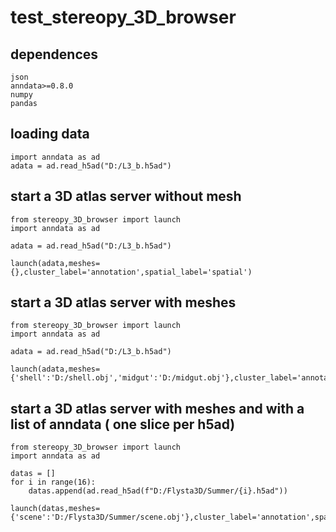 # test_stereopy_3D_browser

## dependences

```
json
anndata>=0.8.0
numpy
pandas
```

## loading data
```
import anndata as ad
adata = ad.read_h5ad("D:/L3_b.h5ad")
```
## start a 3D atlas server without mesh
```
from stereopy_3D_browser import launch
import anndata as ad

adata = ad.read_h5ad("D:/L3_b.h5ad")

launch(adata,meshes={},cluster_label='annotation',spatial_label='spatial')
```

## start a 3D atlas server with meshes
```
from stereopy_3D_browser import launch
import anndata as ad

adata = ad.read_h5ad("D:/L3_b.h5ad")

launch(adata,meshes={'shell':'D:/shell.obj','midgut':'D:/midgut.obj'},cluster_label='annotation',spatial_label='spatial')
```

## start a 3D atlas server with meshes and with a list of anndata ( one slice per h5ad)
```
from stereopy_3D_browser import launch
import anndata as ad

datas = []
for i in range(16):
    datas.append(ad.read_h5ad(f"D:/Flysta3D/Summer/{i}.h5ad"))

launch(datas,meshes={'scene':'D:/Flysta3D/Summer/scene.obj'},cluster_label='annotation',spatial_label='spatial_rigid')
```
